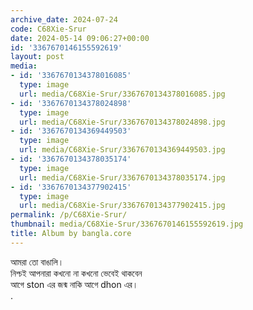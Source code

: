 ```yaml
---
archive_date: 2024-07-24
code: C68Xie-Srur
date: 2024-05-14 09:06:27+00:00
id: '3367670146155592619'
layout: post
media:
- id: '3367670134378016085'
  type: image
  url: media/C68Xie-Srur/3367670134378016085.jpg
- id: '3367670134378024898'
  type: image
  url: media/C68Xie-Srur/3367670134378024898.jpg
- id: '3367670134369449503'
  type: image
  url: media/C68Xie-Srur/3367670134369449503.jpg
- id: '3367670134378035174'
  type: image
  url: media/C68Xie-Srur/3367670134378035174.jpg
- id: '3367670134377902415'
  type: image
  url: media/C68Xie-Srur/3367670134377902415.jpg
permalink: /p/C68Xie-Srur/
thumbnail: media/C68Xie-Srur/3367670146155592619.jpg
title: Album by bangla.core
---
```


আমরা তো বাঙালি।  
নিশ্চই আপনারা কখনো না কখনো ভেবেই থাকবেন  
আগে ston এর জন্ম নাকি আগে dhon এর।  
.